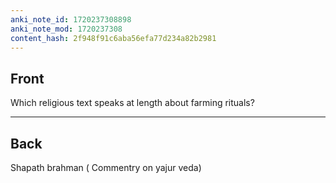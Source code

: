 ```yaml
---
anki_note_id: 1720237308898
anki_note_mod: 1720237308
content_hash: 2f948f91c6aba56efa77d234a82b2981
---
```


## Front

Which religious text speaks at length about farming rituals?

<hr/>

## Back

Shapath brahman ( Commentry on yajur veda)